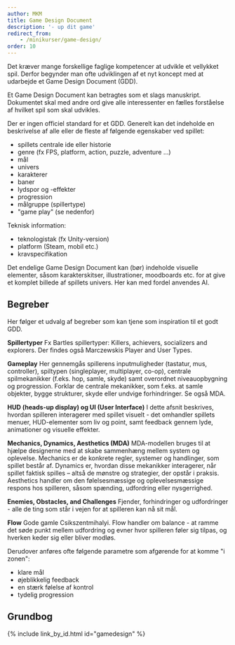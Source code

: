 ```yaml
---
author: MKM
title: Game Design Document
description: '- up dit game'
redirect_from:
    - /minikurser/game-design/
order: 10
---
```

Det kræver mange forskellige faglige kompetencer at udvikle et vellykket spil. Derfor begynder man ofte udviklingen af et nyt koncept med at udarbejde et Game Design Document (GDD).

Et Game Design Document kan betragtes som et slags manuskript. Dokumentet skal med andre ord give alle interessenter en fælles forståelse af hvilket spil som skal udvikles.

Der er ingen officiel standard for et GDD. Generelt kan det indeholde en beskrivelse af alle eller de fleste af følgende egenskaber ved spillet:

- spillets centrale ide eller historie
- genre (fx FPS, platform, action, puzzle, adventure ...)
- mål
- univers
- karakterer
- baner
- lydspor og -effekter
- progression
- målgruppe (spillertype)
- "game play" (se nedenfor)

Teknisk information:

- teknologistak (fx Unity-version)
- platform (Steam, mobil etc.)
- kravspecifikation

Det endelige Game Design Document kan (bør) indeholde visuelle elementer, såsom karakterskitser, illustrationer, moodboards etc. for at give et komplet billede af spillets univers. Her kan med fordel anvendes AI.


## Begreber

Her følger et udvalg af begreber som kan tjene som inspiration til et godt GDD.

**Spillertyper** Fx Bartles spillertyper: Killers, achievers, socializers and explorers.
Der findes også Marczewskis Player and User Types.

**Gameplay**
Her gennemgås spillerens inputmuligheder (tastatur, mus, controller), spiltypen (singleplayer, multiplayer, co-op), centrale spilmekanikker (f.eks. hop, samle, skyde) samt overordnet niveauopbygning og progression.
Forklar de centrale mekanikker, som f.eks. at samle objekter, bygge strukturer, skyde eller undvige forhindringer.
Se også MDA.

**HUD (heads-up display) og UI (User Interface)**
I dette afsnit beskrives, hvordan spilleren interagerer med spillet visuelt - det omhandler spillets menuer, HUD-elementer som liv og point, samt feedback gennem lyde, animationer og visuelle effekter.

**Mechanics, Dynamics, Aesthetics (MDA)**
MDA-modellen bruges til at hjælpe designerne med at skabe sammenhæng mellem system og oplevelse. Mechanics er de konkrete regler, systemer og handlinger, som spillet består af. Dynamics er, hvordan disse mekanikker interagerer, når spillet faktisk spilles – altså de mønstre og strategier, der opstår i praksis. Aesthetics handler om den følelsesmæssige og oplevelsesmæssige respons hos spilleren, såsom spænding, udfordring eller nysgerrighed.

**Enemies, Obstacles, and Challenges**
Fjender, forhindringer og udfordringer - alle de ting som står i vejen for at spilleren kan nå sit mål.

**Flow** Gode gamle Csikszentmihalyi. Flow handler om balance - at ramme det søde punkt mellem udfordring og evner hvor spilleren føler sig tilpas, og hverken keder sig eller bliver modløs.

Derudover anføres ofte følgende parametre som afgørende for at komme "i zonen":

- klare mål
- øjeblikkelig feedback
- en stærk følelse af kontrol
- tydelig progression

## Grundbog

{% include link_by_id.html id="gamedesign" %}
